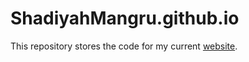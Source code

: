 # ShadiyahMangru.github.io

This repository stores the code for my current <a href="https://shadiyahmangru.github.io/">website</a>.

